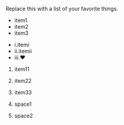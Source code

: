 Replace this with a list of your favorite things.
* item1
* item2
* item3
-  i.itemi
-  ii.itemii
-  iii.:heart:


1.  item11
2.  item22
3.  item33

1. space1
2. space2
